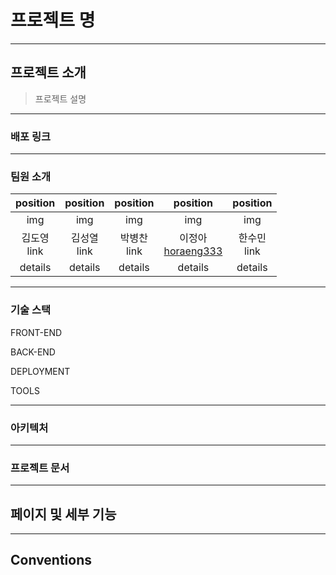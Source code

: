 # 프로젝트 명
***
## 프로젝트 소개
>프로젝트 설명
***
### 배포 링크
***
### 팀원 소개
| **position** | **position** | **position** | **position** | **position** |
|:------------:|:------------:|:------------:|:------------:|:------------:|
|      img     |      img     |      img     |      img     |      img     |
|   김도영<br>link  |   김성열<br>link  |   박병찬<br>link  |   이정아<br>[horaeng333](https://github.com/) |   한수민<br>link  |
|    details   |    details   |    details   |    details   |    details   |
***
### 기술 스택
FRONT-END

BACK-END

DEPLOYMENT

TOOLS
***
### 아키텍처
***
### 프로젝트 문서
***
## 페이지 및 세부 기능
***
## Conventions 
